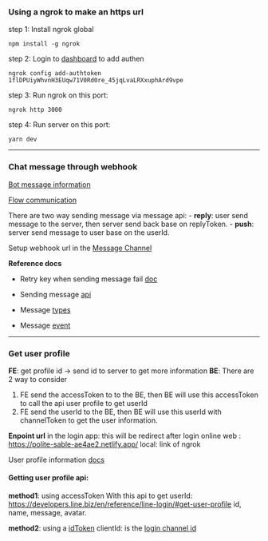 ### Using a ngrok to make an https url 
step 1: Install ngrok global
```
npm install -g ngrok
```
step 2: Login to [dashboard](https://dashboard.ngrok.com) to add authen
```
ngrok config add-authtoken 1flDPUiyWhvnH3EUqw71V0Rd0re_45jqLvaLRXxuphArd9vpe
```
step 3: Run ngrok on this port:
```
ngrok http 3000
```
step 4: Run server on this port:
```
yarn dev
```

---------------
### Chat message through webhook
[Bot message information](https://developers.line.biz/en/reference/messaging-api/#bot)

[Flow communication](https://blog.sirateek.dev/get-started-using-line-messaging-api-4f9f3ccd81bd)

There are two way sending message via message api:
    - **reply**: user send message to the server, then server send back base on replyToken.
    - **push**: server send message to user base on the userId.

Setup webhook url in the [Message Channel](https://developers.line.biz/console/channel/2000088084/messaging-api)


**Reference docs**
- Retry key when sending message fail [doc](https://developers.line.biz/en/docs/messaging-api/retrying-api-request/#retry-failed-api-request-summary)
    
- Sending message [api](https://developers.line.biz/en/reference/messaging-api/#send-reply-message)

   
- Message [types](https://developers.line.biz/en/docs/messaging-api/sending-messages/)
    
- Message [event](https://developers.line.biz/en/reference/messaging-api/#message-event)
  

------------
### Get user profile
**FE**: get profile id -> send id to server to get more information
**BE**: There are 2 way to consider
  1. FE send the accessToken to to the BE, then BE will use this accessToken to call the api user profile to get userId
  2. FE send the userId to the BE, then BE will use this userId with channelToken to get the user information.
   
**Enpoint url** in the login app: this will be redirect after login 
online web : https://polite-sable-ae4ae2.netlify.app/
local: link of ngrok 


User profile information [docs](https://developers.line.biz/en/docs/liff/using-user-profile/#sending-id-token)


#### Getting user profile api: 
**method1**: using accessToken
With this api to get userId: https://developers.line.biz/en/reference/line-login/#get-user-profile
id, name, message, avatar.

**method2**: using a [idToken](https://developers.line.biz/en/docs/line-login/verify-id-token/#get-an-id-token)
clientId: is the [login channel id](https://developers.line.biz/console/channel/2000069528/basics)

